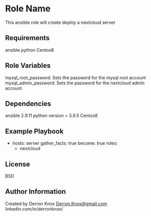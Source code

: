 Role Name
=========

This ansible role will create deploy a nextcloud server

Requirements
------------
ansible
python
Centos8

Role Variables
--------------

mysql_root_password: Sets the password for the mysql root account
mysql_admin_password: Sets the password for the nextcloud admin account

Dependencies
------------

ansible 2.9.11
python version = 3.8.5
Centos8

Example Playbook
----------------


  - hosts: server
    gather_facts: true
    become: true
    roles:
    - nextcloud

License
-------

BSD

Author Information
------------------
Created by Derron Knox
Derron.Knox@gmail.com
linkedin.com/in/derronknox/